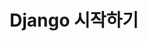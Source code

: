 ---
title: "Django 시작하기"
excerpt: "Django 설치 및 앱 실행"

categories:
  - Webserver
tags:
  - Django
last_modified_at: 2023-07-26
---